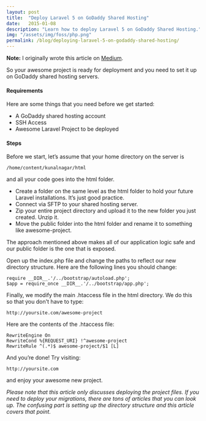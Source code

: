 ```yaml
---
layout: post
title:  "Deploy Laravel 5 on GoDaddy Shared Hosting"
date:   2015-01-08
description: "Learn how to deploy Laravel 5 on GoDaddy Shared Hosting."
img: "/assets/img/foss/php.png"
permalink: /blog/deploying-laravel-5-on-godaddy-shared-hosting/
---
```


**Note:** I originally wrote this article on [Medium][medium-link].

So your awesome project is ready for deployment and you need to set it up on GoDaddy shared hosting servers.

#### Requirements

Here are some things that you need before we get started:

* A GoDaddy shared hosting account
* SSH Access
* Awesome Laravel Project to be deployed

#### Steps

Before we start, let’s assume that your home directory on the server is

```
/home/content/kunalnagar/html
```

and all your code goes into the html folder.

* Create a folder on the same level as the html folder to hold your future Laravel installations. It’s just good practice.
* Connect via SFTP to your shared hosting server.
* Zip your entire project directory and upload it to the new folder you just created. Unzip it.
* Move the public folder into the html folder and rename it to something like awesome-project.

The approach mentioned above makes all of our application logic safe and our public folder is the one that is exposed.

Open up the index.php file and change the paths to reflect our new directory structure. Here are the following lines you should change:

```
require __DIR__.'/../bootstrap/autoload.php';
$app = require_once __DIR__.'/../bootstrap/app.php';
```

Finally, we modify the main .htaccess file in the html directory. We do this so that you don't have to type:

```
http://yoursite.com/awesome-project
```

Here are the contents of the .htaccess file:

```
RewriteEngine On
RewriteCond %{REQUEST_URI} !^awesome-project
RewriteRule ^(.*)$ awesome-project/$1 [L]
```

And you’re done! Try visiting:

```
http://yoursite.com
```

and enjoy your awesome new project.

*Please note that this article only discusses deploying the project files. If you need to deploy your migrations, there are tons of articles that you can look up. The confusing part is setting up the directory structure and this article covers that point.*

[medium-link]: https://medium.com/@kunalnagar/deploying-laravel-5-on-godaddy-shared-hosting-888ec96f64cd#.lup9tnaqo
